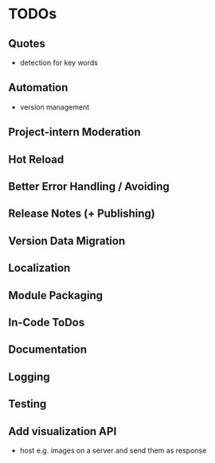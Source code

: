 ﻿# TODOs

## Quotes
- detection for key words

## Automation
- version management

## Project-intern Moderation

## Hot Reload

## Better Error Handling / Avoiding

## Release Notes (+ Publishing)

## Version Data Migration

## Localization

## Module Packaging

## In-Code ToDos

## Documentation

## Logging

## Testing

## Add visualization API
- host e.g. images on a server and send them as response
